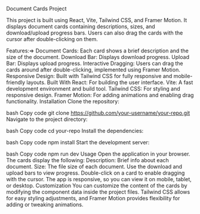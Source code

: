 
Document Cards Project

This project is built using React, Vite, Tailwind CSS, and Framer Motion. It displays document cards containing descriptions, sizes, and download/upload progress bars. Users can also drag the cards with the cursor after double-clicking on them.

Features:=>
Document Cards: Each card shows a brief description and the size of the document.
Download Bar: Displays download progress.
Upload Bar: Displays upload progress.
Interactive Dragging: Users can drag the cards around after double-clicking, implemented using Framer Motion.
Responsive Design: Built with Tailwind CSS for fully responsive and mobile-friendly layouts.
Built With
React: For building the user interface.
Vite: A fast development environment and build tool.
Tailwind CSS: For styling and responsive design.
Framer Motion: For adding animations and enabling drag functionality.
Installation
Clone the repository:

bash
Copy code
git clone https://github.com/your-username/your-repo.git
Navigate to the project directory:

bash
Copy code
cd your-repo
Install the dependencies:

bash
Copy code
npm install
Start the development server:

bash
Copy code
npm run dev
Usage
Open the application in your browser.
The cards display the following:
Description: Brief info about each document.
Size: The file size of each document.
Use the download and upload bars to view progress.
Double-click on a card to enable dragging with the cursor.
The app is responsive, so you can view it on mobile, tablet, or desktop.
Customization
You can customize the content of the cards by modifying the component data inside the project files. Tailwind CSS allows for easy styling adjustments, and Framer Motion provides flexibility for adding or tweaking animations.

